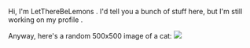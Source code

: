 Hi, I'm LetThereBeLemons <!--or ltbl-->. I'd tell you a bunch of stuff here, but I'm still working on my profile <!--and nearing on a privacy extremist-->.

Anyway, here's a random 500x500 image of a cat:
![](http://theoldreader.com/kittens/500/500)